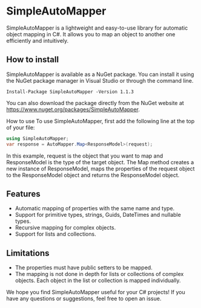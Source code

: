 # SimpleAutoMapper

SimpleAutoMapper is a lightweight and easy-to-use library for automatic object mapping in C#. It allows you to map an object to another one efficiently and intuitively.

## How to install

SimpleAutoMapper is available as a NuGet package. You can install it using the NuGet package manager in Visual Studio or through the command line.

```shell
Install-Package SimpleAutoMapper -Version 1.1.3
```
You can also download the package directly from the NuGet website at https://www.nuget.org/packages/SimpleAutoMapper.

How to use
To use SimpleAutoMapper, first add the following line at the top of your file:

```C#
using SimpleAutoMapper;
var response = AutoMapper.Map<ResponseModel>(request);
```

In this example, request is the object that you want to map and ResponseModel is the type of the target object. The Map<T> method creates a new instance of ResponseModel, maps the properties of the request object to the ResponseModel object and returns the ResponseModel object.

## Features
* Automatic mapping of properties with the same name and type.
* Support for primitive types, strings, Guids, DateTimes and nullable types.
* Recursive mapping for complex objects.
* Support for lists and collections.

## Limitations
* The properties must have public setters to be mapped.
* The mapping is not done in depth for lists or collections of complex objects. Each object in the list or collection is mapped individually.

We hope you find SimpleAutoMapper useful for your C# projects! If you have any questions or suggestions, feel free to open an issue.